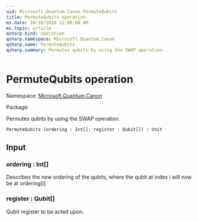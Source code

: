 ```yaml
---
uid: Microsoft.Quantum.Canon.PermuteQubits
title: PermuteQubits operation
ms.date: 10/16/2020 12:00:00 AM
ms.topic: article
qsharp.kind: operation
qsharp.namespace: Microsoft.Quantum.Canon
qsharp.name: PermuteQubits
qsharp.summary: Permutes qubits by using the SWAP operation.
---
```


# PermuteQubits operation

Namespace: [Microsoft.Quantum.Canon](xref:Microsoft.Quantum.Canon)

Package: [](https://nuget.org/packages/)


Permutes qubits by using the SWAP operation.

```Q#
PermuteQubits (ordering : Int[], register : Qubit[]) : Unit
```


## Input

### ordering : Int[]

Describes the new ordering of the qubits, where the qubit at index i will now be at ordering[i].


### register : Qubit[]

Qubit register to be acted upon.

